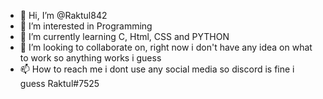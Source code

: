- 👋 Hi, I’m @Raktul842
- 👀 I’m interested in Programming
- 🌱 I’m currently learning C, Html, CSS and PYTHON
- 💞️ I’m looking to collaborate on, right now i don't have any idea on what to work so anything works i guess
- 📫 How to reach me i dont use any social media so discord is fine i guess Raktul#7525

<!---
Raktul842/Raktul842 is a ✨ special ✨ repository because its `README.md` (this file) appears on your GitHub profile.
You can click the Preview link to take a look at your changes.
--->
